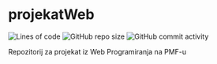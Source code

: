 # projekatWeb
![Lines of code](https://img.shields.io/tokei/lines/github/momcilovicluka/projekatWeb)
![GitHub repo size](https://img.shields.io/github/repo-size/momcilovicluka/projekatWeb)
![GitHub commit activity](https://img.shields.io/github/commit-activity/w/momcilovicluka/projekatWeb)

Repozitorij za projekat iz Web Programiranja na PMF-u
